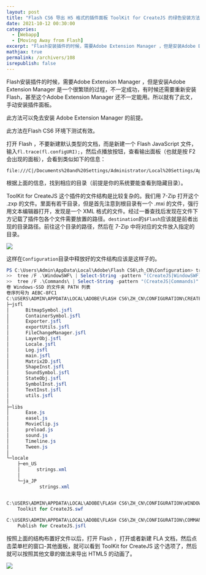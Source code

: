 ```yaml
---
layout: post
title: "Flash CS6 导出 H5 格式的插件面板 ToolKit for CreateJS 的绿色安装方法"
date: 2021-10-12 00:30:00
categories: 
  - [Webapp]
  - [Moving Away from Flash]
excerpt: "Flash安装插件的时候，需要Adobe Extension Manager ，但是安装Adobe Extension Manager 是一个很繁琐的过程，不一定成功，有时候还需要重新安装Flash，甚至这个Adobe Extension Manager 还不一定能用。所以就有了此文，手动安装插件面板。此方法可以免去安装 Adobe Extension Manager 的前提。"
mathjax: true
permalink: /archivers/108
isrepublish: false
---
```


Flash安装插件的时候，需要Adobe Extension Manager ，但是安装Adobe Extension Manager 是一个很繁琐的过程，不一定成功，有时候还需要重新安装Flash，甚至这个Adobe Extension Manager 还不一定能用。所以就有了此文，手动安装插件面板。

此方法可以免去安装 Adobe Extension Manager 的前提。

此方法在Flash CS6 环境下测试有效。

打开 Flash ，不要新建默认类型的文档，而是新建一个 Flash JavaScript  文件，输入```fl.trace(fl.configURI);```，然后点播放按钮，查看输出面板（也就是按 F2 会出现的面板），会看到类似如下的信息：

```
file:///C|/Documents%20and%20Settings/Administrator/Local%20Settings/Application%20Data/Adobe/Flash%20CS6/zh_CN/Configuration/  
```

根据上面的信息，找到相应的目录（前提是你的系统要能查看到隐藏目录）。

ToolKit for CreateJS 这个插件的文件结构是比较复杂的。我们用 7-Zip 打开这个 .zxp 的文件。里面有若干目录，但是首先注意到根目录有一个 .mxi 的文件，强行用文本编辑器打开，发现是一个 XML 格式的文件。经过一番查找后发现在文件下方记载了插件包各个文件需要放置的路径。```destination```的```$Flash```应该就是前者出现的目录路径。前往这个目录的路径，然后在 7-Zip 中将对应的文件放入指定的目录。

![](https://pic1.xuehuaimg.com/proxy/https://img-blog.csdnimg.cn/426a2eb40e7f4f88a96e5d0ce87fbe16.png)


这样在```Configuration```目录中释放好的文件结构应该是这样子的。

```powershell
PS C:\Users\Admin\AppData\Local\Adobe\Flash CS6\zh_CN\Configuration> tree /F ./CreateJS
>>  tree /F .\WindowSWF\ | Select-String -pattern "(CreateJS|WindowSWF)"
>>  tree /F .\Commands\ | Select-String -pattern "(CreateJS|Commands)"
卷 Windows-SSD 的文件夹 PATH 列表
卷序列号为 AEBC-8FC1
C:\USERS\ADMIN\APPDATA\LOCAL\ADOBE\FLASH CS6\ZH_CN\CONFIGURATION\CREATEJS
├─jsfl
│      BitmapSymbol.jsfl
│      ContainerSymbol.jsfl
│      Exporter.jsfl
│      exportUtils.jsfl
│      FileChangeManager.jsfl
│      LayerObj.jsfl
│      Locale.jsfl
│      Log.jsfl
│      main.jsfl
│      Matrix2D.jsfl
│      ShapeInst.jsfl
│      SoundSymbol.jsfl
│      StateObj.jsfl
│      SymbolInst.jsfl
│      TextInst.jsfl
│      utils.jsfl
│
├─libs
│      Ease.js
│      easel.js
│      MovieClip.js
│      preload.js
│      sound.js
│      Timeline.js
│      Tween.js
│
└─locale
    ├─en_US
    │      strings.xml
    │
    └─ja_JP
            strings.xml


C:\USERS\ADMIN\APPDATA\LOCAL\ADOBE\FLASH CS6\ZH_CN\CONFIGURATION\WINDOWSWF
    Toolkit for CreateJS.swf
    
C:\USERS\ADMIN\APPDATA\LOCAL\ADOBE\FLASH CS6\ZH_CN\CONFIGURATION\COMMANDS
    Publish for CreateJS.jsfl
```

按照上面的结构布置好文件以后，打开 Flash ，打开或者新建 FLA 文档，然后点击菜单栏的窗口-其他面板，就可以看到 ToolKit for CreateJS 这个选项了，然后就可以按照其他文章的做法来导出 HTML5 的动画了。

![](https://pic1.xuehuaimg.com/proxy/https://img-blog.csdnimg.cn/72aaab3b4e734a5cb7dc0c1371470b32.png)
